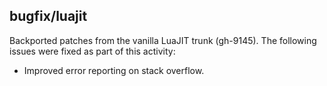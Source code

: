 ## bugfix/luajit

Backported patches from the vanilla LuaJIT trunk (gh-9145). The following issues
were fixed as part of this activity:

* Improved error reporting on stack overflow.
